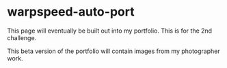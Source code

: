 # warpspeed-auto-port

This page will eventually be built out into my portfolio. This is for the 2nd challenge. 

This beta version of the portfolio will contain images from my photographer work.